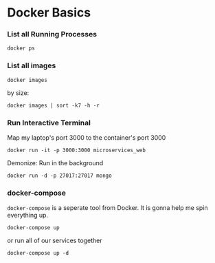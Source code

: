 # Docker Basics


### List all Running Processes

```
docker ps
```

### List all images

```
docker images
```

by size: 
```
docker images | sort -k7 -h -r
```

### Run Interactive Terminal

Map my laptop's port 3000 to the container's port 3000

```
docker run -it -p 3000:3000 microservices_web
```

Demonize: Run in the background
```
docker run -d -p 27017:27017 mongo
```

### docker-compose
```docker-compose``` is a seperate tool from Docker. It is gonna help me spin everything up.
```
docker-compose up
```

or run all of our services together
```
docker-compose up -d
```